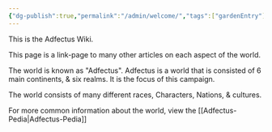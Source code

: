 ```yaml
---
{"dg-publish":true,"permalink":"/admin/welcome/","tags":["gardenEntry"]}
---
```


This is the Adfectus Wiki.

This page is a link-page to many other articles on each aspect of the world.

The world is known as "Adfectus". Adfectus is a world that is consisted of 6 main continents, & six realms. It is the focus of this campaign.

The world consists of many different races, Characters, Nations, & cultures.

For more common information about the world, view the [[Adfectus-Pedia\|Adfectus-Pedia]] 